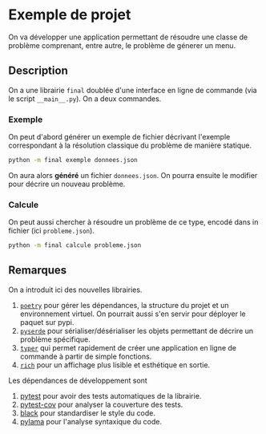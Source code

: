 # Exemple de projet

On va développer une application permettant de résoudre une classe de problème comprenant, entre autre, le problème de génerer un menu.

## Description

On a une librairie `final` doublée d'une interface en ligne de commande (via le script `__main__.py`).
On a deux commandes.

### Exemple

On peut d'abord générer un exemple de fichier décrivant l'exemple correspondant à la résolution classique du problème de manière statique.

```sh
python -m final exemple donnees.json
```

On aura alors **généré** un fichier `donnees.json`.
On pourra ensuite le modifier pour décrire un nouveau problème.

### Calcule

On peut aussi chercher à résoudre un problème de ce type, encodé dans in fichier (ici `probleme.json`).

```sh
python -m final calcule probleme.json
```

## Remarques

On a introduit ici des nouvelles librairies.

1. [`poetry`](https://python-poetry.org/) pour gérer les dépendances, la structure du projet et un environnement virtuel. On pourrait aussi s'en servir pour déployer le paquet sur pypi.
2. [`pyserde`](https://yukinarit.github.io/pyserde/guide/) pour sérialiser/désérialiser les objets permettant de décrire un problème spécifique.
3. [`typer`](https://typer.tiangolo.com/) qui permet rapidement de créer une application en ligne de commande à partir de simple fonctions.
4. [`rich`](https://rich.readthedocs.io/en/stable/introduction.html) pour un affichage plus lisible et esthétique en sortie.

Les dépendances de développement sont

1. [pytest](https://docs.pytest.org/en/7.0.x/) pour avoir des tests automatiques de la librairie.
2. [pytest-cov](https://pytest-cov.readthedocs.io/en/latest/) pour analyser la couverture des tests.
3. [black](https://black.readthedocs.io/en/stable/) pour standardiser le style du code.
4. [pylama](https://klen.github.io/pylama/) pour l'analyse syntaxique du code.
